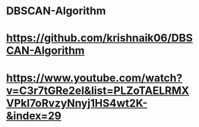 # DBSCAN-Algorithm

# https://github.com/krishnaik06/DBSCAN-Algorithm

# https://www.youtube.com/watch?v=C3r7tGRe2eI&list=PLZoTAELRMXVPkl7oRvzyNnyj1HS4wt2K-&index=29